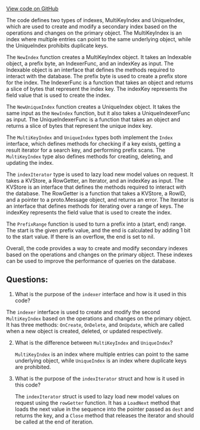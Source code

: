 [View code on GitHub](https://github.com/cosmos/cosmos-sdk.git/x/group/internal/orm/index.go)

The code defines two types of indexes, MultiKeyIndex and UniqueIndex, which are used to create and modify a secondary index based on the operations and changes on the primary object. The MultiKeyIndex is an index where multiple entries can point to the same underlying object, while the UniqueIndex prohibits duplicate keys. 

The `NewIndex` function creates a MultiKeyIndex object. It takes an Indexable object, a prefix byte, an IndexerFunc, and an indexKey as input. The Indexable object is an interface that defines the methods required to interact with the database. The prefix byte is used to create a prefix store for the index. The IndexerFunc is a function that takes an object and returns a slice of bytes that represent the index key. The indexKey represents the field value that is used to create the index. 

The `NewUniqueIndex` function creates a UniqueIndex object. It takes the same input as the `NewIndex` function, but it also takes a UniqueIndexerFunc as input. The UniqueIndexerFunc is a function that takes an object and returns a slice of bytes that represent the unique index key. 

The `MultiKeyIndex` and `UniqueIndex` types both implement the `Index` interface, which defines methods for checking if a key exists, getting a result iterator for a search key, and performing prefix scans. The `MultiKeyIndex` type also defines methods for creating, deleting, and updating the index. 

The `indexIterator` type is used to lazy load new model values on request. It takes a KVStore, a RowGetter, an Iterator, and an indexKey as input. The KVStore is an interface that defines the methods required to interact with the database. The RowGetter is a function that takes a KVStore, a RowID, and a pointer to a proto.Message object, and returns an error. The Iterator is an interface that defines methods for iterating over a range of keys. The indexKey represents the field value that is used to create the index. 

The `PrefixRange` function is used to turn a prefix into a (start, end) range. The start is the given prefix value, and the end is calculated by adding 1 bit to the start value. If there is an overflow, the end is set to nil. 

Overall, the code provides a way to create and modify secondary indexes based on the operations and changes on the primary object. These indexes can be used to improve the performance of queries on the database.
## Questions: 
 1. What is the purpose of the `indexer` interface and how is it used in this code?
   
   The `indexer` interface is used to create and modify the second `MultiKeyIndex` based on the operations and changes on the primary object. It has three methods: `OnCreate`, `OnDelete`, and `OnUpdate`, which are called when a new object is created, deleted, or updated respectively. 

2. What is the difference between `MultiKeyIndex` and `UniqueIndex`?
   
   `MultiKeyIndex` is an index where multiple entries can point to the same underlying object, while `UniqueIndex` is an index where duplicate keys are prohibited. 

3. What is the purpose of the `indexIterator` struct and how is it used in this code?
   
   The `indexIterator` struct is used to lazy load new model values on request using the `rowGetter` function. It has a `LoadNext` method that loads the next value in the sequence into the pointer passed as `dest` and returns the key, and a `Close` method that releases the iterator and should be called at the end of iteration.